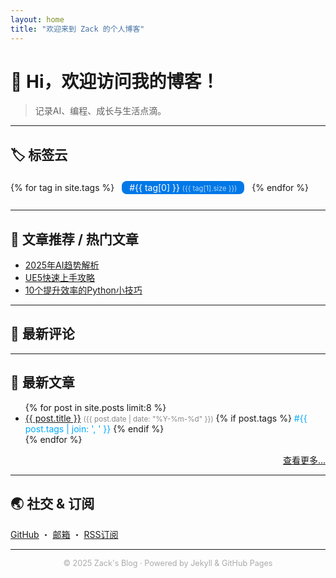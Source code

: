 ```yaml
---
layout: home
title: "欢迎来到 Zack 的个人博客"
---
```


# 👋 Hi，欢迎访问我的博客！

> 记录AI、编程、成长与生活点滴。

---

## 🏷️ 标签云

<div style="margin-bottom: 1.5em;">
  {% for tag in site.tags %}
    <a href="/tags/{{ tag[0] }}" style="display:inline-block;margin:4px 8px;color:#fff;background:#0078e7;border-radius:8px;padding:2px 12px;text-decoration:none;font-size:1em;">
      #{{ tag[0] }} <span style="font-size:0.8em;opacity:0.7;">({{ tag[1].size }})</span>
    </a>
  {% endfor %}
</div>

---

## 🌟 文章推荐 / 热门文章

<ul>
  <li><a href="/posts/ai-trend-2025">2025年AI趋势解析</a></li>
  <li><a href="/posts/ue5-quickstart">UE5快速上手攻略</a></li>
  <li><a href="/posts/python-tips">10个提升效率的Python小技巧</a></li>
</ul>

---

## 💬 最新评论

<!-- Waline 最新评论小部件 start -->
<link rel="stylesheet" href="https://cdn.jsdelivr.net/npm/@waline/client/dist/waline.css"/>
<div id="waline-recent-comments"></div>
<script type="module">
  import { RecentComments } from 'https://cdn.jsdelivr.net/npm/@waline/client/dist/widget.mjs'
  RecentComments({
    el: '#waline-recent-comments',
    serverURL: 'https://你的-waline-服务端地址' // 这里换成你的 Waline 服务端地址
  })
</script>
<!-- Waline 最新评论小部件 end -->

---

## 📝 最新文章

<ul>
  {% for post in site.posts limit:8 %}
    <li>
      <a href="{{ post.url }}">{{ post.title }}</a>
      <small style="color:#888;">({{ post.date | date: "%Y-%m-%d" }})</small>
      {% if post.tags %}
        <span style="color:#0af;">#{{ post.tags | join: ', ' }}</span>
      {% endif %}
    </li>
  {% endfor %}
</ul>
<p style="text-align:right"><a href="/archive">查看更多…</a></p>

---

## 🌏 社交 & 订阅

[GitHub](https://github.com/Zack-Zhang1031) ・ [邮箱](mailto:zhangkun1031@hotmail.com) ・ [RSS订阅](/feed.xml)

---

<p align="center" style="color:#aaa;font-size:0.9em;">
  &copy; 2025 Zack's Blog · Powered by Jekyll & GitHub Pages
</p>
